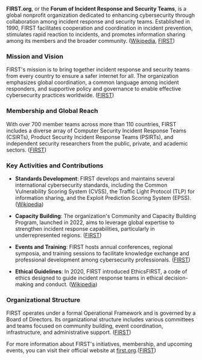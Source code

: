 **FIRST.org**, or the **Forum of Incident Response and Security Teams**, is a global nonprofit organization dedicated to enhancing cybersecurity through collaboration among incident response and security teams. Established in 1990, FIRST facilitates cooperation and coordination in incident prevention, stimulates rapid reaction to incidents, and promotes information sharing among its members and the broader community. ([Wikipedia](https://en.wikipedia.org/wiki/Forum_of_Incident_Response_and_Security_Teams?utm_source=chatgpt.com "Forum of Incident Response and Security Teams"), [FIRST](https://www.first.org/conference/2025/?utm_source=chatgpt.com "37th Annual FIRST Conference: Copenhagen (DK), June 22-27, 2025"))

### Mission and Vision

FIRST's mission is to bring together incident response and security teams from every country to ensure a safer internet for all. The organization emphasizes global coordination, a common language among incident responders, and supportive policy and governance to enable effective cybersecurity practices worldwide. ([FIRST](https://www.first.org/about/mission?utm_source=chatgpt.com "FIRST Vision and Mission Statement"))

### Membership and Global Reach

With over 700 member teams across more than 110 countries, FIRST includes a diverse array of Computer Security Incident Response Teams (CSIRTs), Product Security Incident Response Teams (PSIRTs), and independent security researchers from the public, private, and academic sectors. ([FIRST](https://www.first.org/conference/2025/?utm_source=chatgpt.com "37th Annual FIRST Conference: Copenhagen (DK), June 22-27, 2025"))

### Key Activities and Contributions

- **Standards Development**: FIRST develops and maintains several international cybersecurity standards, including the Common Vulnerability Scoring System (CVSS), the Traffic Light Protocol (TLP) for information sharing, and the Exploit Prediction Scoring System (EPSS). ([Wikipedia](https://en.wikipedia.org/wiki/Forum_of_Incident_Response_and_Security_Teams?utm_source=chatgpt.com "Forum of Incident Response and Security Teams"))
    
- **Capacity Building**: The organization's Community and Capacity Building Program, launched in 2022, aims to leverage global expertise to strengthen incident response capabilities, particularly in underrepresented regions. ([FIRST](https://www.first.org/about/organization/ccb?utm_source=chatgpt.com "FIRST.Org - Community & Capacity Building"))
    
- **Events and Training**: FIRST hosts annual conferences, regional symposia, and training sessions to facilitate knowledge exchange and professional development among cybersecurity professionals. ([FIRST](https://www.first.org/conference/2025/?utm_source=chatgpt.com "37th Annual FIRST Conference: Copenhagen (DK), June 22-27, 2025"))
    
- **Ethical Guidelines**: In 2020, FIRST introduced EthicsFIRST, a code of ethics designed to guide incident response teams in ethical decision-making and conduct. ([Wikipedia](https://en.wikipedia.org/wiki/Forum_of_Incident_Response_and_Security_Teams?utm_source=chatgpt.com "Forum of Incident Response and Security Teams"))
    

### Organizational Structure

FIRST operates under a formal Operational Framework and is governed by a Board of Directors. Its organizational structure includes various committees and teams focused on community building, event coordination, infrastructure, and administrative support. ([FIRST](https://www.first.org/about/organization/?utm_source=chatgpt.com "FIRST Organization"))

For more information about FIRST's initiatives, membership, and upcoming events, you can visit their official website at [first.org](https://www.first.org/).([FIRST](https://www.first.org/?utm_source=chatgpt.com "FIRST - Improving Security Together"))